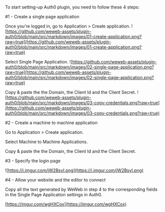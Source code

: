 To start setting-up Auth0 plugin, you need to follow these 4 steps:

#1 - Create a single page application

Once you're logged in, go to Application > Create application.
![https://github.com/weweb-assets/plugin-auth0/blob/main/src/markdown/images/01-create-application.png?raw=true](https://github.com/weweb-assets/plugin-auth0/blob/main/src/markdown/images/01-create-application.png?raw=true)

Select Single Page Application.
![https://github.com/weweb-assets/plugin-auth0/blob/main/src/markdown/images/02-single-page-application.png?raw=true](https://github.com/weweb-assets/plugin-auth0/blob/main/src/markdown/images/02-single-page-application.png?raw=true)

Copy & paste the the Domain, the Client Id and the Client Secret.
![https://github.com/weweb-assets/plugin-auth0/blob/main/src/markdown/images/03-copy-credentials.png?raw=true](https://github.com/weweb-assets/plugin-auth0/blob/main/src/markdown/images/03-copy-credentials.png?raw=true)

#2 - Create a machine to machine application

Go to Application > Create application.

Select Machine to Machine Applications.

Copy & paste the the Domain, the Client Id and the Client Secret.

#3 - Specify the login page

![https://i.imgur.com/jW2BsyI.png](https://i.imgur.com/jW2BsyI.png)

#4 - Allow your website and the editor to connect

Copy all the text generated by WeWeb in step 4 to the corresponding fields in the Single Page Application settings in Auth0.

[https://imgur.com/wgHXCox](https://imgur.com/wgHXCox)

